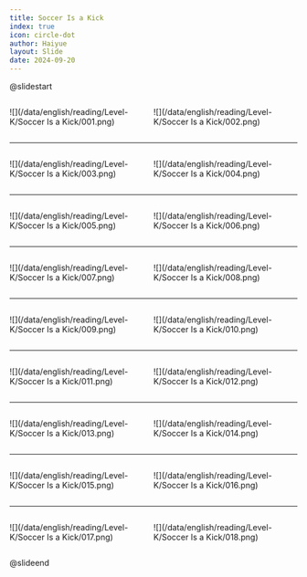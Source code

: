 ```yaml
---
title: Soccer Is a Kick
index: true
icon: circle-dot
author: Haiyue
layout: Slide
date: 2024-09-20
---
```

 
@slidestart

<div style="display:flex">
<div style="flex:1">

![](/data/english/reading/Level-K/Soccer Is a Kick/001.png)
</div>
<div style="flex:1">

![](/data/english/reading/Level-K/Soccer Is a Kick/002.png)
</div>
</div>

---

<div style="display:flex">
<div style="flex:1">

![](/data/english/reading/Level-K/Soccer Is a Kick/003.png)
</div>
<div style="flex:1">

![](/data/english/reading/Level-K/Soccer Is a Kick/004.png)
</div>
</div>

---

<div style="display:flex">
<div style="flex:1">

![](/data/english/reading/Level-K/Soccer Is a Kick/005.png)
</div>
<div style="flex:1">

![](/data/english/reading/Level-K/Soccer Is a Kick/006.png)
</div>
</div>

---

<div style="display:flex">
<div style="flex:1">

![](/data/english/reading/Level-K/Soccer Is a Kick/007.png)
</div>
<div style="flex:1">

![](/data/english/reading/Level-K/Soccer Is a Kick/008.png)
</div>
</div>

---

<div style="display:flex">
<div style="flex:1">

![](/data/english/reading/Level-K/Soccer Is a Kick/009.png)
</div>
<div style="flex:1">

![](/data/english/reading/Level-K/Soccer Is a Kick/010.png)
</div>
</div>

---

<div style="display:flex">
<div style="flex:1">

![](/data/english/reading/Level-K/Soccer Is a Kick/011.png)
</div>
<div style="flex:1">

![](/data/english/reading/Level-K/Soccer Is a Kick/012.png)
</div>
</div>

---

<div style="display:flex">
<div style="flex:1">

![](/data/english/reading/Level-K/Soccer Is a Kick/013.png)
</div>
<div style="flex:1">

![](/data/english/reading/Level-K/Soccer Is a Kick/014.png)
</div>
</div>

---

<div style="display:flex">
<div style="flex:1">

![](/data/english/reading/Level-K/Soccer Is a Kick/015.png)
</div>
<div style="flex:1">

![](/data/english/reading/Level-K/Soccer Is a Kick/016.png)
</div>
</div>

---

<div style="display:flex">
<div style="flex:1">

![](/data/english/reading/Level-K/Soccer Is a Kick/017.png)
</div>
<div style="flex:1">

![](/data/english/reading/Level-K/Soccer Is a Kick/018.png)
</div>
</div>

@slideend